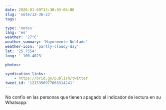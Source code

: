 ```yaml
---
date: 2020-01-09T13:38:03-06:00
slug: 'note/13-36-23'
tags:

type: 'notes'
lang: 'es'
weather: '27°C'
weather_summary: 'Mayormente Nublado'
weather-icon: 'partly-cloudy-day'
lat: '25.7554'
long: '-100.4023'

photos:

syndication_links:
    - https://brid.gy/publish/twitter
tweet_id: '1215356977666314241'
---
```

No confío en las personas que tienen apagado el indicador de lectura en su Whatsapp.